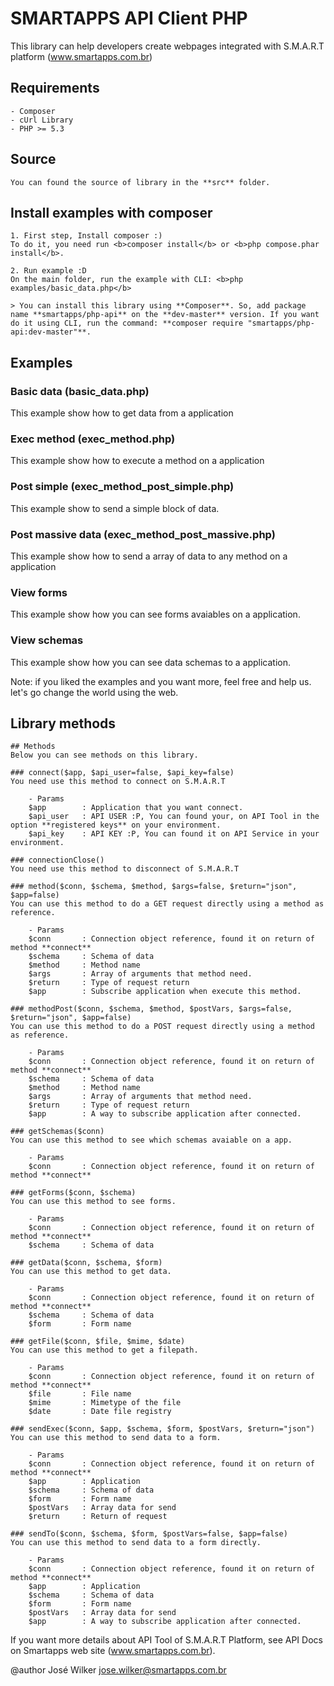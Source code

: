 # SMARTAPPS API Client PHP

This library can help developers create webpages integrated with S.M.A.R.T platform (www.smartapps.com.br)

## Requirements

	- Composer
	- cUrl Library
	- PHP >= 5.3

## Source

	You can found the source of library in the **src** folder.

## Install examples with composer

	1. First step, Install composer :)
	To do it, you need run <b>composer install</b> or <b>php compose.phar install</b>.

	2. Run example :D
	On the main folder, run the example with CLI: <b>php examples/basic_data.php</b>

	> You can install this library using **Composer**. So, add package name **smartapps/php-api** on the **dev-master** version. If you want do it using CLI, run the command: **composer require "smartapps/php-api:dev-master"**.

## Examples

### Basic data (basic_data.php)
This example show how to get data from a application

### Exec method (exec_method.php)
This example show how to execute a method on a application

### Post simple (exec_method_post_simple.php)
This example show to send a simple block of data.

### Post massive data (exec_method_post_massive.php)
This example show how to send a array of data to any method on a application

### View forms
This example show how you can see forms avaiables on a application.

### View schemas
This example show how you can see data schemas to a application.

Note: if you liked the examples and you want more, feel free and help us. let's go change the world using the web.

## Library methods

	## Methods
	Below you can see methods on this library.

	### connect($app, $api_user=false, $api_key=false)
	You need use this method to connect on S.M.A.R.T

		- Params
		$app 		: Application that you want connect.
		$api_user	: API USER :P, You can found your, on API Tool in the option **registered keys** on your environment.
		$api_key 	: API KEY :P, You can found it on API Service in your environment.

	### connectionClose()
	You need use this method to disconnect of S.M.A.R.T

	### method($conn, $schema, $method, $args=false, $return="json", $app=false)
	You can use this method to do a GET request directly using a method as reference.

		- Params
		$conn 		: Connection object reference, found it on return of method **connect**
		$schema 	: Schema of data
		$method 	: Method name
		$args		: Array of arguments that method need.
		$return 	: Type of request return
		$app 		: Subscribe application when execute this method.

	### methodPost($conn, $schema, $method, $postVars, $args=false, $return="json", $app=false)
	You can use this method to do a POST request directly using a method as reference.

		- Params
		$conn 		: Connection object reference, found it on return of method **connect**
		$schema 	: Schema of data
		$method 	: Method name
		$args		: Array of arguments that method need.
		$return 	: Type of request return
		$app 		: A way to subscribe application after connected.

	### getSchemas($conn)
	You can use this method to see which schemas avaiable on a app.

		- Params
		$conn 		: Connection object reference, found it on return of method **connect**

	### getForms($conn, $schema)
	You can use this method to see forms.

		- Params
		$conn 		: Connection object reference, found it on return of method **connect**
		$schema 	: Schema of data

	### getData($conn, $schema, $form)
	You can use this method to get data.

		- Params
		$conn 		: Connection object reference, found it on return of method **connect**
		$schema 	: Schema of data
		$form 		: Form name

	### getFile($conn, $file, $mime, $date)
	You can use this method to get a filepath.

		- Params
		$conn 		: Connection object reference, found it on return of method **connect**
		$file 		: File name
		$mime 		: Mimetype of the file
		$date 		: Date file registry

	### sendExec($conn, $app, $schema, $form, $postVars, $return="json")
	You can use this method to send data to a form.

		- Params
		$conn 		: Connection object reference, found it on return of method **connect**
		$app 		: Application
		$schema 	: Schema of data
		$form 		: Form name
		$postVars 	: Array data for send
		$return 	: Return of request

	### sendTo($conn, $schema, $form, $postVars=false, $app=false)
	You can use this method to send data to a form directly.

		- Params
		$conn 		: Connection object reference, found it on return of method **connect**
		$app 		: Application
		$schema 	: Schema of data
		$form 		: Form name
		$postVars 	: Array data for send
		$app 		: A way to subscribe application after connected.


If you want more details about API Tool of S.M.A.R.T Platform, see API Docs on Smartapps web site (www.smartapps.com.br).

@author José Wilker <jose.wilker@smartapps.com.br>